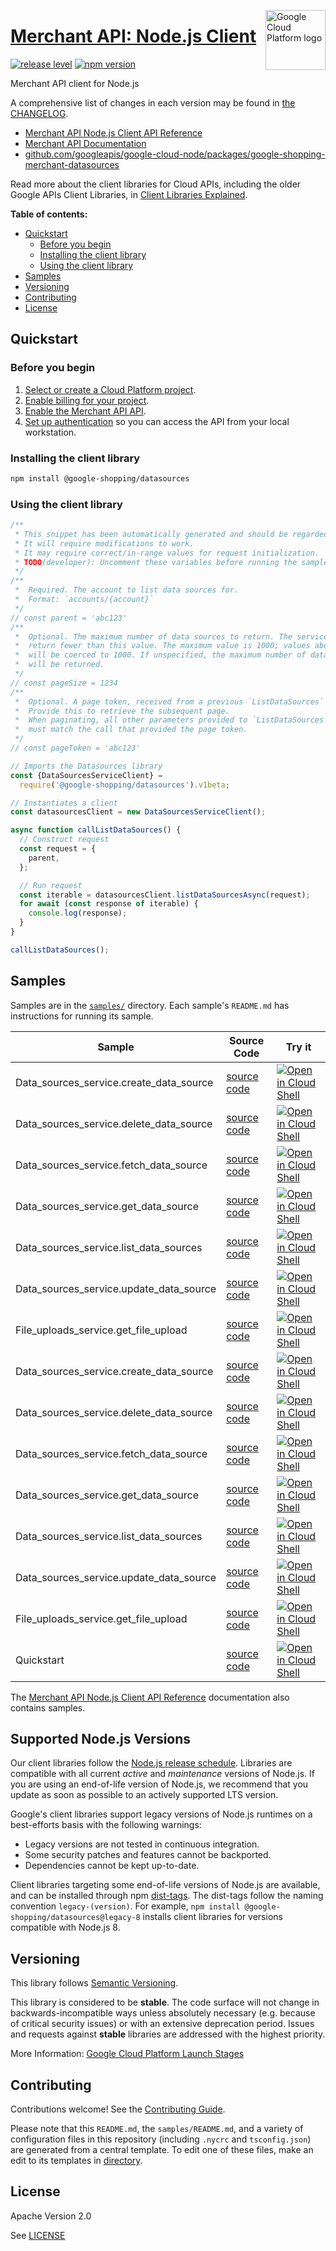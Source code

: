 [//]: # "This README.md file is auto-generated, all changes to this file will be lost."
[//]: # "To regenerate it, use `python -m synthtool`."
<img src="https://avatars2.githubusercontent.com/u/2810941?v=3&s=96" alt="Google Cloud Platform logo" title="Google Cloud Platform" align="right" height="96" width="96"/>

# [Merchant API: Node.js Client](https://github.com/googleapis/google-cloud-node/tree/main/packages/google-shopping-merchant-datasources)

[![release level](https://img.shields.io/badge/release%20level-stable-brightgreen.svg?style=flat)](https://cloud.google.com/terms/launch-stages)
[![npm version](https://img.shields.io/npm/v/@google-shopping/datasources.svg)](https://www.npmjs.org/package/@google-shopping/datasources)




Merchant API client for Node.js


A comprehensive list of changes in each version may be found in
[the CHANGELOG](https://github.com/googleapis/google-cloud-node/tree/main/packages/google-shopping-merchant-datasources/CHANGELOG.md).

* [Merchant API Node.js Client API Reference][client-docs]
* [Merchant API Documentation][product-docs]
* [github.com/googleapis/google-cloud-node/packages/google-shopping-merchant-datasources](https://github.com/googleapis/google-cloud-node/tree/main/packages/google-shopping-merchant-datasources)

Read more about the client libraries for Cloud APIs, including the older
Google APIs Client Libraries, in [Client Libraries Explained][explained].

[explained]: https://cloud.google.com/apis/docs/client-libraries-explained

**Table of contents:**


* [Quickstart](#quickstart)
  * [Before you begin](#before-you-begin)
  * [Installing the client library](#installing-the-client-library)
  * [Using the client library](#using-the-client-library)
* [Samples](#samples)
* [Versioning](#versioning)
* [Contributing](#contributing)
* [License](#license)

## Quickstart

### Before you begin

1.  [Select or create a Cloud Platform project][projects].
1.  [Enable billing for your project][billing].
1.  [Enable the Merchant API API][enable_api].
1.  [Set up authentication][auth] so you can access the
    API from your local workstation.

### Installing the client library

```bash
npm install @google-shopping/datasources
```


### Using the client library

```javascript
/**
 * This snippet has been automatically generated and should be regarded as a code template only.
 * It will require modifications to work.
 * It may require correct/in-range values for request initialization.
 * TODO(developer): Uncomment these variables before running the sample.
 */
/**
 *  Required. The account to list data sources for.
 *  Format: `accounts/{account}`
 */
// const parent = 'abc123'
/**
 *  Optional. The maximum number of data sources to return. The service may
 *  return fewer than this value. The maximum value is 1000; values above 1000
 *  will be coerced to 1000. If unspecified, the maximum number of data sources
 *  will be returned.
 */
// const pageSize = 1234
/**
 *  Optional. A page token, received from a previous `ListDataSources` call.
 *  Provide this to retrieve the subsequent page.
 *  When paginating, all other parameters provided to `ListDataSources`
 *  must match the call that provided the page token.
 */
// const pageToken = 'abc123'

// Imports the Datasources library
const {DataSourcesServiceClient} =
  require('@google-shopping/datasources').v1beta;

// Instantiates a client
const datasourcesClient = new DataSourcesServiceClient();

async function callListDataSources() {
  // Construct request
  const request = {
    parent,
  };

  // Run request
  const iterable = datasourcesClient.listDataSourcesAsync(request);
  for await (const response of iterable) {
    console.log(response);
  }
}

callListDataSources();

```



## Samples

Samples are in the [`samples/`](https://github.com/googleapis/google-cloud-node/tree/main/packages/google-shopping-merchant-datasources/samples) directory. Each sample's `README.md` has instructions for running its sample.

| Sample                      | Source Code                       | Try it |
| --------------------------- | --------------------------------- | ------ |
| Data_sources_service.create_data_source | [source code](https://github.com/googleapis/google-cloud-node/blob/main/packages/google-shopping-merchant-datasources/samples/generated/v1/data_sources_service.create_data_source.js) | [![Open in Cloud Shell][shell_img]](https://console.cloud.google.com/cloudshell/open?git_repo=https://github.com/googleapis/google-cloud-node&page=editor&open_in_editor=packages/google-shopping-merchant-datasources/samples/generated/v1/data_sources_service.create_data_source.js,packages/google-shopping-merchant-datasources/samples/README.md) |
| Data_sources_service.delete_data_source | [source code](https://github.com/googleapis/google-cloud-node/blob/main/packages/google-shopping-merchant-datasources/samples/generated/v1/data_sources_service.delete_data_source.js) | [![Open in Cloud Shell][shell_img]](https://console.cloud.google.com/cloudshell/open?git_repo=https://github.com/googleapis/google-cloud-node&page=editor&open_in_editor=packages/google-shopping-merchant-datasources/samples/generated/v1/data_sources_service.delete_data_source.js,packages/google-shopping-merchant-datasources/samples/README.md) |
| Data_sources_service.fetch_data_source | [source code](https://github.com/googleapis/google-cloud-node/blob/main/packages/google-shopping-merchant-datasources/samples/generated/v1/data_sources_service.fetch_data_source.js) | [![Open in Cloud Shell][shell_img]](https://console.cloud.google.com/cloudshell/open?git_repo=https://github.com/googleapis/google-cloud-node&page=editor&open_in_editor=packages/google-shopping-merchant-datasources/samples/generated/v1/data_sources_service.fetch_data_source.js,packages/google-shopping-merchant-datasources/samples/README.md) |
| Data_sources_service.get_data_source | [source code](https://github.com/googleapis/google-cloud-node/blob/main/packages/google-shopping-merchant-datasources/samples/generated/v1/data_sources_service.get_data_source.js) | [![Open in Cloud Shell][shell_img]](https://console.cloud.google.com/cloudshell/open?git_repo=https://github.com/googleapis/google-cloud-node&page=editor&open_in_editor=packages/google-shopping-merchant-datasources/samples/generated/v1/data_sources_service.get_data_source.js,packages/google-shopping-merchant-datasources/samples/README.md) |
| Data_sources_service.list_data_sources | [source code](https://github.com/googleapis/google-cloud-node/blob/main/packages/google-shopping-merchant-datasources/samples/generated/v1/data_sources_service.list_data_sources.js) | [![Open in Cloud Shell][shell_img]](https://console.cloud.google.com/cloudshell/open?git_repo=https://github.com/googleapis/google-cloud-node&page=editor&open_in_editor=packages/google-shopping-merchant-datasources/samples/generated/v1/data_sources_service.list_data_sources.js,packages/google-shopping-merchant-datasources/samples/README.md) |
| Data_sources_service.update_data_source | [source code](https://github.com/googleapis/google-cloud-node/blob/main/packages/google-shopping-merchant-datasources/samples/generated/v1/data_sources_service.update_data_source.js) | [![Open in Cloud Shell][shell_img]](https://console.cloud.google.com/cloudshell/open?git_repo=https://github.com/googleapis/google-cloud-node&page=editor&open_in_editor=packages/google-shopping-merchant-datasources/samples/generated/v1/data_sources_service.update_data_source.js,packages/google-shopping-merchant-datasources/samples/README.md) |
| File_uploads_service.get_file_upload | [source code](https://github.com/googleapis/google-cloud-node/blob/main/packages/google-shopping-merchant-datasources/samples/generated/v1/file_uploads_service.get_file_upload.js) | [![Open in Cloud Shell][shell_img]](https://console.cloud.google.com/cloudshell/open?git_repo=https://github.com/googleapis/google-cloud-node&page=editor&open_in_editor=packages/google-shopping-merchant-datasources/samples/generated/v1/file_uploads_service.get_file_upload.js,packages/google-shopping-merchant-datasources/samples/README.md) |
| Data_sources_service.create_data_source | [source code](https://github.com/googleapis/google-cloud-node/blob/main/packages/google-shopping-merchant-datasources/samples/generated/v1beta/data_sources_service.create_data_source.js) | [![Open in Cloud Shell][shell_img]](https://console.cloud.google.com/cloudshell/open?git_repo=https://github.com/googleapis/google-cloud-node&page=editor&open_in_editor=packages/google-shopping-merchant-datasources/samples/generated/v1beta/data_sources_service.create_data_source.js,packages/google-shopping-merchant-datasources/samples/README.md) |
| Data_sources_service.delete_data_source | [source code](https://github.com/googleapis/google-cloud-node/blob/main/packages/google-shopping-merchant-datasources/samples/generated/v1beta/data_sources_service.delete_data_source.js) | [![Open in Cloud Shell][shell_img]](https://console.cloud.google.com/cloudshell/open?git_repo=https://github.com/googleapis/google-cloud-node&page=editor&open_in_editor=packages/google-shopping-merchant-datasources/samples/generated/v1beta/data_sources_service.delete_data_source.js,packages/google-shopping-merchant-datasources/samples/README.md) |
| Data_sources_service.fetch_data_source | [source code](https://github.com/googleapis/google-cloud-node/blob/main/packages/google-shopping-merchant-datasources/samples/generated/v1beta/data_sources_service.fetch_data_source.js) | [![Open in Cloud Shell][shell_img]](https://console.cloud.google.com/cloudshell/open?git_repo=https://github.com/googleapis/google-cloud-node&page=editor&open_in_editor=packages/google-shopping-merchant-datasources/samples/generated/v1beta/data_sources_service.fetch_data_source.js,packages/google-shopping-merchant-datasources/samples/README.md) |
| Data_sources_service.get_data_source | [source code](https://github.com/googleapis/google-cloud-node/blob/main/packages/google-shopping-merchant-datasources/samples/generated/v1beta/data_sources_service.get_data_source.js) | [![Open in Cloud Shell][shell_img]](https://console.cloud.google.com/cloudshell/open?git_repo=https://github.com/googleapis/google-cloud-node&page=editor&open_in_editor=packages/google-shopping-merchant-datasources/samples/generated/v1beta/data_sources_service.get_data_source.js,packages/google-shopping-merchant-datasources/samples/README.md) |
| Data_sources_service.list_data_sources | [source code](https://github.com/googleapis/google-cloud-node/blob/main/packages/google-shopping-merchant-datasources/samples/generated/v1beta/data_sources_service.list_data_sources.js) | [![Open in Cloud Shell][shell_img]](https://console.cloud.google.com/cloudshell/open?git_repo=https://github.com/googleapis/google-cloud-node&page=editor&open_in_editor=packages/google-shopping-merchant-datasources/samples/generated/v1beta/data_sources_service.list_data_sources.js,packages/google-shopping-merchant-datasources/samples/README.md) |
| Data_sources_service.update_data_source | [source code](https://github.com/googleapis/google-cloud-node/blob/main/packages/google-shopping-merchant-datasources/samples/generated/v1beta/data_sources_service.update_data_source.js) | [![Open in Cloud Shell][shell_img]](https://console.cloud.google.com/cloudshell/open?git_repo=https://github.com/googleapis/google-cloud-node&page=editor&open_in_editor=packages/google-shopping-merchant-datasources/samples/generated/v1beta/data_sources_service.update_data_source.js,packages/google-shopping-merchant-datasources/samples/README.md) |
| File_uploads_service.get_file_upload | [source code](https://github.com/googleapis/google-cloud-node/blob/main/packages/google-shopping-merchant-datasources/samples/generated/v1beta/file_uploads_service.get_file_upload.js) | [![Open in Cloud Shell][shell_img]](https://console.cloud.google.com/cloudshell/open?git_repo=https://github.com/googleapis/google-cloud-node&page=editor&open_in_editor=packages/google-shopping-merchant-datasources/samples/generated/v1beta/file_uploads_service.get_file_upload.js,packages/google-shopping-merchant-datasources/samples/README.md) |
| Quickstart | [source code](https://github.com/googleapis/google-cloud-node/blob/main/packages/google-shopping-merchant-datasources/samples/quickstart.js) | [![Open in Cloud Shell][shell_img]](https://console.cloud.google.com/cloudshell/open?git_repo=https://github.com/googleapis/google-cloud-node&page=editor&open_in_editor=packages/google-shopping-merchant-datasources/samples/quickstart.js,packages/google-shopping-merchant-datasources/samples/README.md) |



The [Merchant API Node.js Client API Reference][client-docs] documentation
also contains samples.

## Supported Node.js Versions

Our client libraries follow the [Node.js release schedule](https://github.com/nodejs/release#release-schedule).
Libraries are compatible with all current _active_ and _maintenance_ versions of
Node.js.
If you are using an end-of-life version of Node.js, we recommend that you update
as soon as possible to an actively supported LTS version.

Google's client libraries support legacy versions of Node.js runtimes on a
best-efforts basis with the following warnings:

* Legacy versions are not tested in continuous integration.
* Some security patches and features cannot be backported.
* Dependencies cannot be kept up-to-date.

Client libraries targeting some end-of-life versions of Node.js are available, and
can be installed through npm [dist-tags](https://docs.npmjs.com/cli/dist-tag).
The dist-tags follow the naming convention `legacy-(version)`.
For example, `npm install @google-shopping/datasources@legacy-8` installs client libraries
for versions compatible with Node.js 8.

## Versioning

This library follows [Semantic Versioning](http://semver.org/).



This library is considered to be **stable**. The code surface will not change in backwards-incompatible ways
unless absolutely necessary (e.g. because of critical security issues) or with
an extensive deprecation period. Issues and requests against **stable** libraries
are addressed with the highest priority.






More Information: [Google Cloud Platform Launch Stages][launch_stages]

[launch_stages]: https://cloud.google.com/terms/launch-stages

## Contributing

Contributions welcome! See the [Contributing Guide](https://github.com/googleapis/google-cloud-node/blob/main/CONTRIBUTING.md).

Please note that this `README.md`, the `samples/README.md`,
and a variety of configuration files in this repository (including `.nycrc` and `tsconfig.json`)
are generated from a central template. To edit one of these files, make an edit
to its templates in
[directory](https://github.com/googleapis/synthtool).

## License

Apache Version 2.0

See [LICENSE](https://github.com/googleapis/google-cloud-node/blob/main/LICENSE)

[client-docs]: https://cloud.google.com/nodejs/docs/reference/merchantapi/latest
[product-docs]: https://developers.google.com/merchant/api
[shell_img]: https://gstatic.com/cloudssh/images/open-btn.png
[projects]: https://console.cloud.google.com/project
[billing]: https://support.google.com/cloud/answer/6293499#enable-billing
[enable_api]: https://console.cloud.google.com/flows/enableapi?apiid=merchantapi.googleapis.com
[auth]: https://cloud.google.com/docs/authentication/external/set-up-adc-local


[//]: # "partials.introduction"